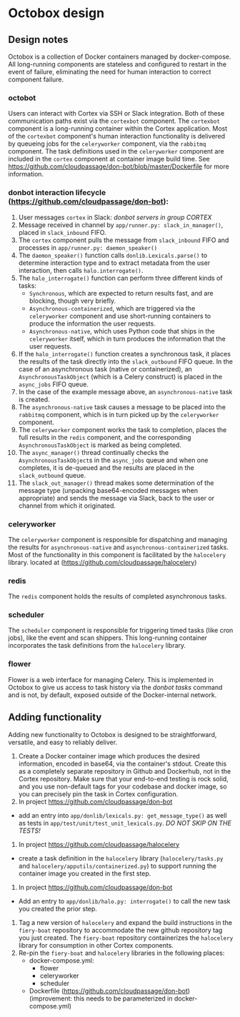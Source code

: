 # Octobox design

## Design notes

Octobox is a collection of Docker containers managed by docker-compose.  All long-running components are stateless and configured to restart in the event of failure, eliminating the need for human interaction to correct component failure.

### octobot

Users can interact with Cortex via SSH or Slack integration. Both of these communication paths exist via the `cortexbot` component.  The `cortexbot` component is a long-running container within the Cortex application.  Most of the `cortexbot` component's human interaction functionality is delivered by queueing jobs for the `celeryworker` component, via the `rabbitmq` component.  The task definitions used in the `celeryworker` component are included in the `cortex` component at container image build time. See https://github.com/cloudpassage/don-bot/blob/master/Dockerfile for more information.

### donbot interaction lifecycle (https://github.com/cloudpassage/don-bot):

1. User messages `cortex` in Slack: *donbot servers in group CORTEX*
1. Message received in channel by `app/runner.py: slack_in_manager()`, placed in `slack_inbound` FIFO.
1. The `cortex` component pulls the message from `slack_inbound` FIFO and processes in `app/runner.py: daemon_speaker()`
1. The `daemon_speaker()` function calls `donlib.Lexicals.parse()` to determine interaction type and to extract metadata from the user interaction, then calls `halo.interrogate()`.
1. The `halo_interrogate()` function can perform three different kinds of tasks:
    * `Synchronous`, which are expected to return results fast, and are blocking, though very briefly.
    * `Asynchronous-containerized`, which are triggered via the `celeryworker` component and use short-running containers to produce the information the user requests.
    * `Asynchronous-native`, which uses Python code that ships in the `celeryworker` itself, which in turn produces the information that the user requests.
1. If the `halo_interrogate()` function creates a synchronous task, it places the results of the task directly into the `slack_outbound` FIFO queue.  In the case of an asynchronous task (native or containerized), an `AsynchronousTaskObject` (which is a Celery construct) is placed in the `async_jobs` FIFO queue.  
1. In the case of the example message above, an `asynchronous-native` task is created.
1. The `asynchronous-native` task causes a message to be placed into the `rabbitmq` component, which is in turn picked up by the `celeryworker` component.
1. The `celeryworker` component works the task to completion, places the full results in the `redis` component, and the corresponding `AsynchronousTaskObject` is marked as being completed.
1. The `async_manager()` thread continually checks the `AsynchronousTaskObject`s in the `async_jobs` queue and when one completes, it is de-queued and the results are placed in the `slack_outbound` queue.
1. The `slack_out_manager()` thread makes some determination of the message type (unpacking base64-encoded messages when appropriate) and sends the message via Slack, back to the user or channel from which it originated.

### celeryworker

The `celeryworker` component is responsible for dispatching and managing the results for `asynchronous-native` and `asynchronous-containerized` tasks.  Most of the functionality in this component is facilitated by the `halocelery` library. located at (https://github.com/cloudpassage/halocelery)

### redis

The `redis` component holds the results of completed asynchronous tasks.

### scheduler

The `scheduler` component is responsible for triggering timed tasks (like cron jobs), like the event and scan shippers.  This long-running container incorporates the task definitions from the `halocelery` library.

### flower

Flower is a web interface for managing Celery.  This is implemented in Octobox to give us access to task history via the *donbot tasks* command and is not, by default, exposed outside of the Docker-internal network.

## Adding functionality

Adding new functionality to Octobox is designed to be straightforward, versatile, and easy to reliably deliver.

1. Create a Docker container image which produces the desired information, encoded in base64, via the container's stdout.  Create this as a completely separate repository in Github and Dockerhub, not in the Cortex repository.  Make sure that your end-to-end testing is rock solid, and you use non-default tags for your codebase and docker image, so you can precisely pin the task in Cortex configuration.
1. In project https://github.com/cloudpassage/don-bot
  - add an entry into `app/donlib/lexicals.py: get_message_type()` as well as tests in `app/test/unit/test_unit_lexicals.py`.  _DO NOT SKIP ON THE TESTS!_
1. In project https://github.com/cloudpassage/halocelery
  - create a task definition in the `halocelery` library (`halocelery/tasks.py` and `halocelery/apputils/containerized.py`) to support running the container image you created in the first step.
1. In project https://github.com/cloudpassage/don-bot
  - Add an entry to `app/donlib/halo.py: interrogate()` to call the new task you created the prior step.
1. Tag a new version of `halocelery` and expand the build instructions in the `fiery-boat` repository to accommodate the new github repository tag you just created.  The `fiery-boat` repository containerizes the `halocelery` library for consumption in other Cortex components.
1. Re-pin the `fiery-boat` and `halocelery` libraries in the following places:
    * docker-compose.yml:
        * flower
        * celeryworker
        * scheduler
    * Dockerfile (https://github.com/cloudpassage/don-bot) (improvement: this needs to be parameterized in docker-compose.yml)
